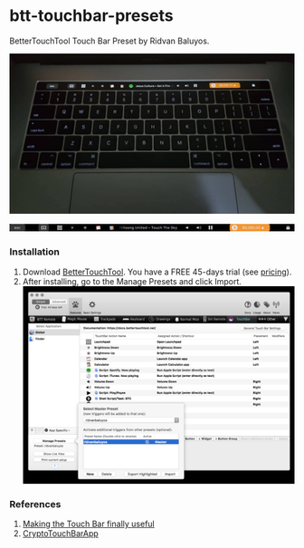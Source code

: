 # btt-touchbar-presets
BetterTouchTool Touch Bar Preset by Ridvan Baluyos. 

![Screenshot](images/Sample-Actual.jpg?raw=true)

![Screenshot](images/Sample-TouchBarShot.png?raw=true)
### Installation
1. Download [BetterTouchTool](https://folivora.ai/). You have a FREE 45-days trial (see [pricing](https://folivora.ai/buy)).
2. After installing, go to the Manage Presets and click Import.
![Screenshot](images/Instructions.jpg?raw=true)

### References
1. [Making the Touch Bar finally useful](http://vas3k.com/blog/touchbar)
2. [CryptoTouchBarApp](https://chrislennon.github.io/Crypto-Touchbar-App)

